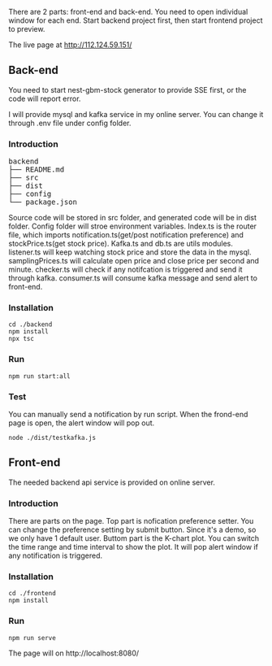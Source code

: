 There are 2 parts: front-end and back-end. You need to open individual window for each end. Start backend project first, then start frontend project to preview.

The live page at http://112.124.59.151/


## Back-end

You need to start nest-gbm-stock generator to provide SSE first, or the code will report error.

I will provide mysql and kafka service in my online server. You can change it through .env file under config folder.

### Introduction

<pre>
backend
├── README.md
├── src
├── dist
├── config
└── package.json
</pre>

Source code will be stored in src folder, and generated code will be in dist folder. Config  folder will stroe environment variables.
Index.ts is the router file, which imports notification.ts(get/post notification preference) and stockPrice.ts(get stock price). Kafka.ts and db.ts are utils modules. listener.ts will keep watching stock price and store the data in the mysql. samplingPrices.ts will calculate open price and close price per second and minute. checker.ts will check if any notifcation is triggered and send it through kafka. consumer.ts will consume kafka message and send alert to front-end.

### Installation

```shell
cd ./backend
npm install
npx tsc

```

### Run
```shell
npm run start:all
```

### Test
You can manually send a notification by run script. When the frond-end page is open, the alert window will pop out.

```shell
node ./dist/testkafka.js
```

## Front-end

The needed backend api service is provided on online server.

### Introduction

There are parts on the page. Top part is nofication preference setter. You can change the preference setting by submit button. Since it's a demo, so we only have 1 default user. Buttom part is the K-chart plot. You can switch the time range and time interval to show the plot. It will pop alert window if any notification is triggered.

### Installation

```shell
cd ./frontend
npm install

```

### Run
```shell
npm run serve
```

The page will on http://localhost:8080/

